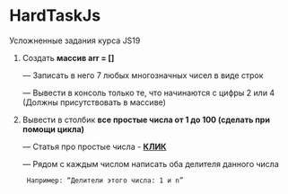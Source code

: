 # HardTaskJs
Усложненные задания курса JS19

1. Создать **массив arr = []**  

	— Записать в него 7 любых многозначных чисел в виде строк

	— Вывести в консоль только те, что начинаются с цифры 2 или 4 (Должны присутствовать в массиве) 

1. Вывести в столбик **все простые числа от 1 до 100 (сделать при помощи цикла)**

	— Статья про простые числа - [**КЛИК**](https://math.wikia.org/ru/wiki/Простое_число)

	— Рядом с каждым числом написать оба делителя данного числа

		Например: “Делители этого числа: 1 и n”
